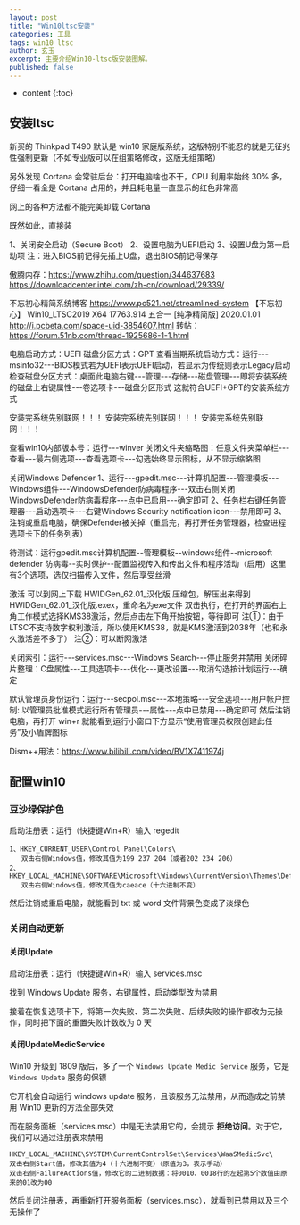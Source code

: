 ```yaml
---
layout: post
title: "Win10ltsc安装"
categories: 工具
tags: win10 ltsc
author: 玄玉
excerpt: 主要介绍Win10-ltsc版安装图解。
published: false
---
```


* content
{:toc}


## 安装ltsc

新买的 Thinkpad T490 默认是 win10 家庭版系统，这版特别不能忍的就是无征兆性强制更新（不如专业版可以在组策略修改，这版无组策略）

另外发现 Cortana 会常驻后台：打开电脑啥也不干，CPU 利用率始终 30% 多，仔细一看全是 Cortana 占用的，并且耗电量一直显示的红色非常高

网上的各种方法都不能完美卸载 Cortana

既然如此，直接装



1、关闭安全启动（Secure Boot）
2、设置电脑为UEFI启动
3、设置U盘为第一启动项
注：进入BIOS前记得先插上U盘，退出BIOS前记得保存

傲腾内存：https://www.zhihu.com/question/344637683
https://downloadcenter.intel.com/zh-cn/download/29339/





不忘初心精简系统博客
https://www.pc521.net/streamlined-system
【不忘初心】 Win10_LTSC2019 X64 17763.914 五合一 [纯净精简版] 2020.01.01
http://i.pcbeta.com/space-uid-3854607.html
转帖：https://forum.51nb.com/thread-1925686-1-1.html

电脑启动方式：UEFI
磁盘分区方式：GPT
查看当期系统启动方式：运行---msinfo32---BIOS模式若为UEFI表示UEFI启动，若显示为传统则表示Legacy启动
检查磁盘分区方式：桌面此电脑右键---管理---存储---磁盘管理---即将安装系统的磁盘上右键属性---卷选项卡---磁盘分区形式
这就符合UEFI+GPT的安装系统方式




























安装完系统先别联网！！！
安装完系统先别联网！！！
安装完系统先别联网！！！



查看win10内部版本号：运行---winver
关闭文件夹缩略图：任意文件夹菜单栏---查看---最右侧选项---查看选项卡---勾选始终显示图标，从不显示缩略图

关闭Windows Defender
1、运行---gpedit.msc---计算机配置---管理模板---Windows组件---WindowsDefender防病毒程序---双击右侧关闭WindowsDefender防病毒程序---点中已启用---确定即可
2、任务栏右键任务管理器---启动选项卡---右键Windows Security notification icon---禁用即可
3、注销或重启电脑，确保Defender被关掉（重启完，再打开任务管理器，检查进程选项卡下的任务列表）

待测试：运行gpedit.msc计算机配置--管理模板--windows组件--microsoft defender 防病毒--实时保护--配置监视传入和传出文件和程序活动（启用）这里有3个选项，选仅扫描传入文件，然后享受丝滑



激活
可以到网上下载 HWIDGen_62.01_汉化版 压缩包，解压出来得到 HWIDGen_62.01_汉化版.exex，重命名为exe文件
双击执行，在打开的界面右上角工作模式选择KMS38激活，然后点击左下角开始按钮，等待即可
注①：由于LTSC不支持数字权利激活，所以使用KMS38，就是KMS激活到2038年（也和永久激活差不多了）
注②：可以断网激活

关闭索引：运行---services.msc---Windows Search---停止服务并禁用
关闭碎片整理：C盘属性---工具选项卡---优化---更改设置---取消勾选按计划运行---确定

默认管理员身份运行：运行---secpol.msc---本地策略---安全选项---用户帐户控制: 以管理员批准模式运行所有管理员---属性---点中已禁用---确定即可
然后注销电脑，再打开 win+r 就能看到运行小窗口下方显示“使用管理员权限创建此任务”及小盾牌图标






Dism++用法：https://www.bilibili.com/video/BV1X7411974j












































## 配置win10

### 豆沙绿保护色

启动注册表：运行（快捷键Win+R）输入 regedit

```
1、HKEY_CURRENT_USER\Control Panel\Colors\
   双击右侧Windows值，修改其值为199 237 204（或者202 234 206）
2、HKEY_LOCAL_MACHINE\SOFTWARE\Microsoft\Windows\CurrentVersion\Themes\DefaultColors\Standard\
   双击右侧Windows值，修改其值为caeace（十六进制不变）
```

然后注销或重启电脑，就能看到 txt 或 word 文件背景色变成了淡绿色

### 关闭自动更新

#### 关闭Update

启动注册表：运行（快捷键Win+R）输入 services.msc

找到 Windows Update 服务，右键属性，启动类型改为禁用

接着在恢复选项卡下，将第一次失败、第二次失败、后续失败的操作都改为无操作，同时把下面的重置失败计数改为 0 天

#### 关闭UpdateMedicService

Win10 升级到 1809 版后，多了一个 `Windows Update Medic Service` 服务，它是 `Windows Update` 服务的保镖

它开机会自动运行 windows update 服务，且该服务无法禁用，从而造成之前禁用 Win10 更新的方法全部失效

而在服务面板（services.msc）中是无法禁用它的，会提示 **拒绝访问**。对于它，我们可以通过注册表来禁用

```
HKEY_LOCAL_MACHINE\SYSTEM\CurrentControlSet\Services\WaaSMedicSvc\
双击右侧Start值，修改其值为4（十六进制不变）（原值为3，表示手动）
双击右侧FailureActions值，修改它的二进制数据：将0010、0018行的左起第5个数值由原来的01改为00
```

然后关闭注册表，再重新打开服务面板（services.msc），就看到已禁用以及三个无操作了
